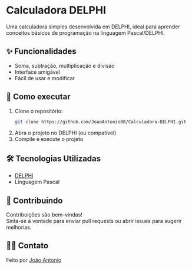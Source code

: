 # Calculadora DELPHI  
Uma calculadora simples desenvolvida em DELPHI, ideal para aprender conceitos básicos de programação na linguagem Pascal/DELPHI.

## ✨ Funcionalidades

- Soma, subtração, multiplicação e divisão
- Interface amigável
- Fácil de usar e modificar

## 🚀 Como executar

1. Clone o repositório:
   ```bash
   git clone https://github.com/JoaoAntonio08/Calculadora-DELPHI.git
   ```
2. Abra o projeto no DELPHI (ou compatível)
3. Compile e execute o projeto

## 🛠️ Tecnologias Utilizadas

- [DELPHI](https://www.embarcadero.com/br/products/delphi)
- Linguagem Pascal

## 🤝 Contribuindo

Contribuições são bem-vindas!  
Sinta-se à vontade para enviar pull requests ou abrir issues para sugerir melhorias.

## 🙋‍♂️ Contato

Feito por [João Antonio](https://github.com/JoaoAntonio08)  
